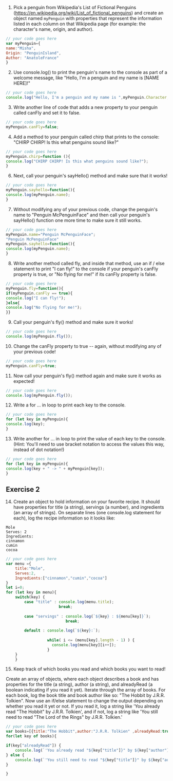 1. Pick a penguin from Wikipedia's List of Fictional Penguins (https://en.wikipedia.org/wiki/List_of_fictional_penguins) and create an object named `myPenguin` with properties that represent the information listed in each column on that Wikipedia page (for example: the character's name, origin, and author).

```js
// your code goes here
var myPenguin={
name:"Misha",
Origin: "PenguinIsland",
Author:	"AnatoleFrance"
}
```

2. Use console.log() to print the penguin's name to the console as part of a welcome message, like "Hello, I'm a penguin and my name is [NAME HERE]!"

```js
// your code goes here
console.log("Hello, I'm a penguin and my name is ",myPenguin.Character,"!");
```

3. Write another line of code that adds a new property to your penguin called canFly and set it to false.

```js
// your code goes here
myPenguin.canFly=false;
```

4. Add a method to your penguin called chirp that prints to the console: "CHIRP CHIRP! Is this what penguins sound like?"

```js
// your code goes here
myPenguin.chirp=function (){
console.log("CHIRP CHIRP! Is this what penguins sound like?");
}
```

6. Next, call your penguin's sayHello() method and make sure that it works!

```js
// your code goes here
myPenguin.sayhello=function(){
console.log(myPenguin.name);
}
```

7. Without modifying any of your previous code, change the penguin's name to "Penguin McPenguinFace" and then call your penguin's sayHello() function one more time to make sure it still works.

```js
// your code goes here
myPenguin.name="Penguin McPenguinFace";
"Penguin McPenguinFace"
myPenguin.sayhello=function(){
console.log(myPenguin.name);
}
```

8. Write another method called fly, and inside that method, use an if / else statement to print "I can fly!" to the console if your penguin's canFly property is true, or "No flying for me!" if its canFly property is false.

```js
// your code goes here
myPenguin.fly=function(){
if(myPenguin.canFly == true){
console.log("I can fly!");
}else{
console.log("No flying for me!");
}}
```

9. Call your penguin's fly() method and make sure it works!

```js
// your code goes here
console.log(myPenguin.fly());
```

10. Change the canFly property to true -- again, without modifying any of your previous code!

```js
// your code goes here
myPenguin.canFly=true;

```

11. Now call your penguin's fly() method again and make sure it works as expected!

```js
// your code goes here
console.log(myPenguin.fly());
```

12. Write a for ... in loop to print each key to the console.

```js
// your code goes here
for (let key in myPenguin){
console.log(key);
}
```

13. Write another for ... in loop to print the value of each key to the console. (Hint: You'll need to use bracket notation to access the values this way, instead of dot notation!)

```js
// your code goes here
for (let key in myPenguin){
console.log(key + " -> " + myPenguin[key]);
}
```

## Exercise 2
 14. Create an object to hold information on your favorite recipe. It should have properties for title (a string), servings (a number), and ingredients (an array of strings).
 On separate lines (one console.log statement for each), log the recipe information so it looks like:
 ```
 Mole
 Serves: 2
 Ingredients:
 cinnamon
 cumin
 cocoa
```

```js
// your code goes here
var menu ={
    title:"Mole",
    Serves:2,
    Ingredients:["cinnamon","cumin","cocoa"]
}
let i=0;
for (let key in menu){
    switch(key) {
        case "title" : console.log(menu.title);
                       break;
        
        case "servings" : console.log(`${key} : ${menu[key]}`);
                          break;
        
        default : console.log(`${key}:`);
                  
                  while( i <= (menu[key].length - 1) ) {
                    console.log(menu[key][i++]);
                  }
    } 
    }
```

 15. Keep track of which books you read and which books you want to read!

 Create an array of objects, where each object describes a book and has properties for the title (a string), author (a string), and alreadyRead (a boolean indicating if you read it yet).
 Iterate through the array of books. For each book, log the book title and book author like so: "The Hobbit by J.R.R. Tolkien".
 Now use an if/else statement to change the output depending on whether you read it yet or not. If you read it, log a string like 'You already read "The Hobbit" by J.R.R. Tolkien', and if not, log a string like 'You still need to read "The Lord of the Rings" by J.R.R. Tolkien.'

 ```js
// your code goes here
var books=[{title:"The Hobbit",author:"J.R.R. Tolkien" ,alreadyRead:true},{title:"The Lord of the Rings",author:"J.R.R. Tolkien" ,alreadyRead:false}];
for(let key of books){
 
 if(key["alreadyRead"]) {
     console.log(`'You already read "${key["title"]}" by ${key["author"]}'`);
 } else {
     console.log(`'You still need to read "${key["title"]}" by ${key["author"]}'`);
 }
 
}

```



